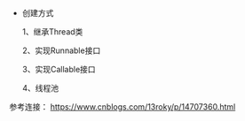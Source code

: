 
 - 创建方式
 
    1、继承Thread类
   
    2、实现Runnable接口
   
    3、实现Callable接口
 
    4、线程池
 
参考连接： https://www.cnblogs.com/13roky/p/14707360.html
